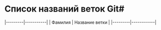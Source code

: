 # Список названий веток Git#

|---------|-----------|
| Фамилия |  Название ветки |
|---------|------------|

